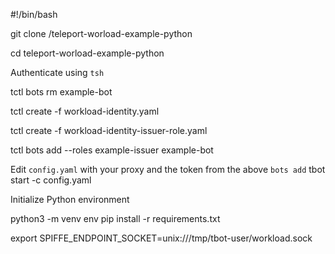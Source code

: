 #!/bin/bash


git clone <xxx>/teleport-worload-example-python

cd teleport-worload-example-python

Authenticate using `tsh`

tctl bots rm example-bot

tctl create -f workload-identity.yaml

tctl create -f workload-identity-issuer-role.yaml

tctl bots add --roles example-issuer example-bot

Edit `config.yaml` with your proxy and the token from the above `bots add`
tbot start -c config.yaml


Initialize Python environment

python3 -m venv env
pip install -r requirements.txt

export SPIFFE_ENDPOINT_SOCKET=unix:///tmp/tbot-user/workload.sock 

